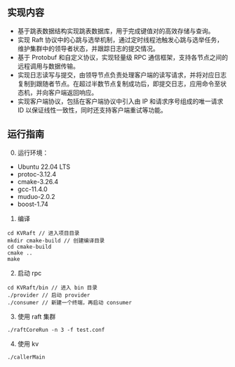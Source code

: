 ## 实现内容
- 基于跳表数据结构实现跳表数据库，用于完成键值对的高效存储与查询。
- 实现 Raft 协议中的心跳与选举机制，通过定时线程池触发心跳与选举任务，维护集群中的领导者状态，并跟踪日志的提交情况。
- 基于 Protobuf 和自定义协议，实现轻量级 RPC 通信框架，支持各节点之间的远程调用与数据传输。
- 实现日志读写与提交，由领导节点负责处理客户端的读写请求，并将对应日志复制到跟随者节点。在超过半数节点复制成功后，即提交日志，应用命令至状态机，并向客户端返回响应。
- 实现客户端协议，包括在客户端协议中引入由 IP 和请求序号组成的唯一请求 ID 以保证线性一致性，同时还支持客户端重试等功能。 
 

## 运行指南

0. 运行环境：
- Ubuntu 22.04 LTS
- protoc-3.12.4
- cmake-3.26.4
- gcc-11.4.0
- muduo-2.0.2
- boost-1.74

1. 编译
```
cd KVRaft // 进入项目目录  
mkdir cmake-build // 创建编译目录  
cd cmake-build
cmake ..
make
```

2. 启动 rpc
```
cd KVRaft/bin // 进入 bin 目录  
./provider // 启动 provider
./consumer // 新建一个终端，再启动 consumer 
``` 

3. 使用 raft 集群
```
./raftCoreRun -n 3 -f test.conf
```

4. 使用 kv
```
./callerMain
```
  


 
